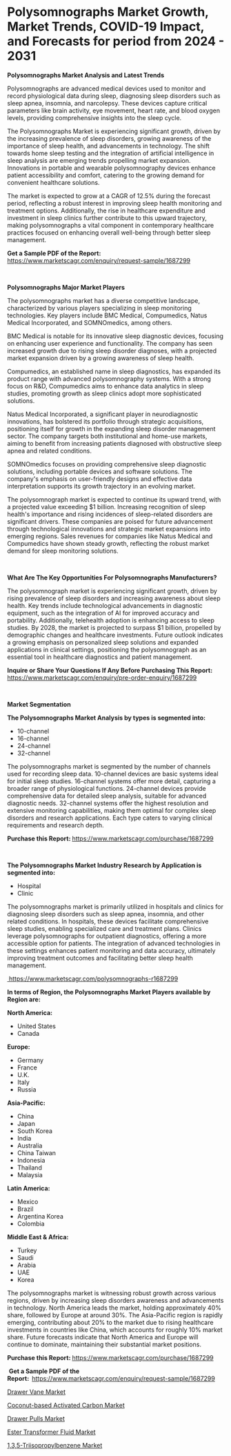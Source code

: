 <p><h1>Polysomnographs Market Growth, Market Trends, COVID-19 Impact, and Forecasts for period from 2024 - 2031</h1></p><p><strong>Polysomnographs Market Analysis and Latest Trends</strong></p>
<p><p>Polysomnographs are advanced medical devices used to monitor and record physiological data during sleep, diagnosing sleep disorders such as sleep apnea, insomnia, and narcolepsy. These devices capture critical parameters like brain activity, eye movement, heart rate, and blood oxygen levels, providing comprehensive insights into the sleep cycle.</p><p>The Polysomnographs Market is experiencing significant growth, driven by the increasing prevalence of sleep disorders, growing awareness of the importance of sleep health, and advancements in technology. The shift towards home sleep testing and the integration of artificial intelligence in sleep analysis are emerging trends propelling market expansion. Innovations in portable and wearable polysomnography devices enhance patient accessibility and comfort, catering to the growing demand for convenient healthcare solutions.</p><p>The market is expected to grow at a CAGR of 12.5% during the forecast period, reflecting a robust interest in improving sleep health monitoring and treatment options. Additionally, the rise in healthcare expenditure and investment in sleep clinics further contribute to this upward trajectory, making polysomnographs a vital component in contemporary healthcare practices focused on enhancing overall well-being through better sleep management.</p></p>
<p><strong>Get a Sample PDF of the Report:&nbsp;</strong> <a href="https://www.marketscagr.com/enquiry/request-sample/1687299?utm_campaign=1268&utm_medium=2&utm_source=Github&utm_content=ia&utm_term=16102024&utm_id=polysomnographs">https://www.marketscagr.com/enquiry/request-sample/1687299</a></p>
<p>&nbsp;</p>
<p><strong>Polysomnographs Major Market Players</strong></p>
<p><p>The polysomnographs market has a diverse competitive landscape, characterized by various players specializing in sleep monitoring technologies. Key players include BMC Medical, Compumedics, Natus Medical Incorporated, and SOMNOmedics, among others.</p><p>BMC Medical is notable for its innovative sleep diagnostic devices, focusing on enhancing user experience and functionality. The company has seen increased growth due to rising sleep disorder diagnoses, with a projected market expansion driven by a growing awareness of sleep health.</p><p>Compumedics, an established name in sleep diagnostics, has expanded its product range with advanced polysomnography systems. With a strong focus on R&D, Compumedics aims to enhance data analytics in sleep studies, promoting growth as sleep clinics adopt more sophisticated solutions.</p><p>Natus Medical Incorporated, a significant player in neurodiagnostic innovations, has bolstered its portfolio through strategic acquisitions, positioning itself for growth in the expanding sleep disorder management sector. The company targets both institutional and home-use markets, aiming to benefit from increasing patients diagnosed with obstructive sleep apnea and related conditions.</p><p>SOMNOmedics focuses on providing comprehensive sleep diagnostic solutions, including portable devices and software solutions. The company's emphasis on user-friendly designs and effective data interpretation supports its growth trajectory in an evolving market.</p><p>The polysomnograph market is expected to continue its upward trend, with a projected value exceeding $1 billion. Increasing recognition of sleep health's importance and rising incidences of sleep-related disorders are significant drivers. These companies are poised for future advancement through technological innovations and strategic market expansions into emerging regions. Sales revenues for companies like Natus Medical and Compumedics have shown steady growth, reflecting the robust market demand for sleep monitoring solutions.</p></p>
<p>&nbsp;</p>
<p><strong>What Are The Key Opportunities For Polysomnographs Manufacturers?</strong></p>
<p><p>The polysomnograph market is experiencing significant growth, driven by rising prevalence of sleep disorders and increasing awareness about sleep health. Key trends include technological advancements in diagnostic equipment, such as the integration of AI for improved accuracy and portability. Additionally, telehealth adoption is enhancing access to sleep studies. By 2028, the market is projected to surpass $1 billion, propelled by demographic changes and healthcare investments. Future outlook indicates a growing emphasis on personalized sleep solutions and expanded applications in clinical settings, positioning the polysomnograph as an essential tool in healthcare diagnostics and patient management.</p></p>
<p><strong>Inquire or Share Your Questions If Any Before Purchasing This Report:</strong> <a href="https://www.marketscagr.com/enquiry/pre-order-enquiry/1687299?utm_campaign=1268&utm_medium=2&utm_source=Github&utm_content=ia&utm_term=16102024&utm_id=polysomnographs">https://www.marketscagr.com/enquiry/pre-order-enquiry/1687299</a></p>
<p>&nbsp;</p>
<p><strong>Market Segmentation</strong></p>
<p><strong>The Polysomnographs Market Analysis by types is segmented into:</strong></p>
<p><ul><li>10-channel</li><li>16-channel</li><li>24-channel</li><li>32-channel</li></ul></p>
<p><p>The polysomnographs market is segmented by the number of channels used for recording sleep data. 10-channel devices are basic systems ideal for initial sleep studies. 16-channel systems offer more detail, capturing a broader range of physiological functions. 24-channel devices provide comprehensive data for detailed sleep analysis, suitable for advanced diagnostic needs. 32-channel systems offer the highest resolution and extensive monitoring capabilities, making them optimal for complex sleep disorders and research applications. Each type caters to varying clinical requirements and research depth.</p></p>
<p><strong>Purchase this Report:&nbsp;</strong><a href="https://www.marketscagr.com/purchase/1687299?utm_campaign=1268&utm_medium=2&utm_source=Github&utm_content=ia&utm_term=16102024&utm_id=polysomnographs">https://www.marketscagr.com/purchase/1687299</a></p>
<p>&nbsp;</p>
<p><strong>The Polysomnographs Market Industry Research by Application is segmented into:</strong></p>
<p><ul><li>Hospital</li><li>Clinic</li></ul></p>
<p><p>The polysomnographs market is primarily utilized in hospitals and clinics for diagnosing sleep disorders such as sleep apnea, insomnia, and other related conditions. In hospitals, these devices facilitate comprehensive sleep studies, enabling specialized care and treatment plans. Clinics leverage polysomnographs for outpatient diagnostics, offering a more accessible option for patients. The integration of advanced technologies in these settings enhances patient monitoring and data accuracy, ultimately improving treatment outcomes and facilitating better sleep health management.</p></p>
<p><a href="https://www.marketscagr.com/polysomnographs-r1687299?utm_campaign=1268&utm_medium=2&utm_source=Github&utm_content=ia&utm_term=16102024&utm_id=polysomnographs">&nbsp;https://www.marketscagr.com/polysomnographs-r1687299</a></p>
<p><strong>In terms of Region, the Polysomnographs Market Players available by Region are:</strong></p>
<p>
    <p> <strong> North America: </strong>
        <ul>
            <li>United States</li>
            <li>Canada</li>
        </ul>
        </p> 
    <p> <strong> Europe: </strong>
        <ul>
            <li>Germany</li>
            <li>France</li>
            <li>U.K.</li>
            <li>Italy</li>
            <li>Russia</li>
        </ul>
        </p> 
    <p> <strong> Asia-Pacific: </strong>
        <ul>
            <li>China</li>
            <li>Japan</li>
            <li>South Korea</li>
            <li>India</li>
            <li>Australia</li>
            <li>China Taiwan</li>
            <li>Indonesia</li>
            <li>Thailand</li>
            <li>Malaysia</li>
        </ul>
        </p> 
    <p> <strong> Latin America: </strong>
        <ul>
            <li>Mexico</li>
            <li>Brazil</li>
            <li>Argentina Korea</li>
            <li>Colombia</li>
        </ul>
        </p> 
    <p> <strong> Middle East & Africa: </strong>
        <ul>
            <li>Turkey</li>
            <li>Saudi</li>
            <li>Arabia</li>
            <li>UAE</li>
            <li>Korea</li>
        </ul>
    </p>
    </p>
<p><p>The polysomnographs market is witnessing robust growth across various regions, driven by increasing sleep disorders awareness and advancements in technology. North America leads the market, holding approximately 40% share, followed by Europe at around 30%. The Asia-Pacific region is rapidly emerging, contributing about 20% to the market due to rising healthcare investments in countries like China, which accounts for roughly 10% market share. Future forecasts indicate that North America and Europe will continue to dominate, maintaining their substantial market positions.</p></p>
<p><strong>Purchase this Report: </strong><a href="https://www.marketscagr.com/purchase/1687299?utm_campaign=1268&utm_medium=2&utm_source=Github&utm_content=ia&utm_term=16102024&utm_id=polysomnographs">https://www.marketscagr.com/purchase/1687299</a></p>
<p>&nbsp;<strong>Get a Sample PDF of the Report:&nbsp;&nbsp;</strong><a href="https://www.marketscagr.com/enquiry/request-sample/1687299?utm_campaign=1268&utm_medium=2&utm_source=Github&utm_content=ia&utm_term=16102024&utm_id=polysomnographs">https://www.marketscagr.com/enquiry/request-sample/1687299</a></p>
<p><strong></strong></p>
<p><p><a href="https://github.com/juliaficg7n3/Market-Research-Report-List-1/blob/main/drawer-vane-market.md?utm_campaign=1268&utm_medium=2&utm_source=Github&utm_content=ia&utm_term=16102024&utm_id=polysomnographs">Drawer Vane Market</a></p><p><a href="https://www.linkedin.com/pulse/market-leaders-laggards-global-coconut-based-activated-y5k8c?trk=public_post_embed_feed-article-content&utm_campaign=1268&utm_medium=2&utm_source=Github&utm_content=ia&utm_term=16102024&utm_id=polysomnographs">Coconut-based Activated Carbon Market</a></p><p><a href="https://github.com/rex7gillon/Market-Research-Report-List-1/blob/main/drawer-pulls-market.md?utm_campaign=1268&utm_medium=2&utm_source=Github&utm_content=ia&utm_term=16102024&utm_id=polysomnographs">Drawer Pulls Market</a></p><p><a href="https://www.linkedin.com/pulse/emerging-trends-ester-transformer-fluid-market-detailed-overview-jukjc?trk=public_post_embed_feed-article-content&utm_campaign=1268&utm_medium=2&utm_source=Github&utm_content=ia&utm_term=16102024&utm_id=polysomnographs">Ester Transformer Fluid Market</a></p><p><a href="https://www.linkedin.com/pulse/135-triisopropylbenzene-market-segmentation-applications-types-awp5c?trk=public_post_embed_feed-article-content&utm_campaign=1268&utm_medium=2&utm_source=Github&utm_content=ia&utm_term=16102024&utm_id=polysomnographs">1,3,5-Triisopropylbenzene Market</a></p></p>
